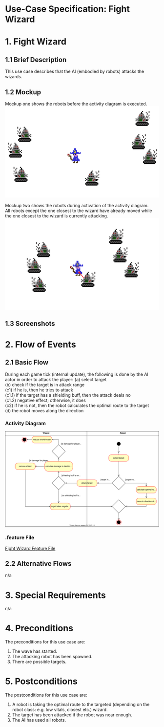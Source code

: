 # Use-Case Specification: Fight Wizard

# 1. Fight Wizard

## 1.1 Brief Description
This use case describes that the AI (embodied by robots) attacks the wizards.

## 1.2 Mockup

Mockup one shows the robots before the activity diagram is executed. 
![Robots Farther](../mockups/fight_wizard_farther.png)

Mockup two shows the robots during activation of the activity diagram.  
All robots except the one closest to the wizard have already moved while the one closest to the wizard is currently attacking.
![Robots Closer](../mockups/fight_wizard_closer.png)

## 1.3 Screenshots

# 2. Flow of Events

## 2.1 Basic Flow
During each game tick (internal update), the following is done by the AI actor
in order to attack the player:
(a) select target <br/>
(b) check if the target is in attack range<br/>
(c1) if he is, then he tries to attack<br/>
  (c1.1) if the target has a shielding buff, then the attack deals no<br/>
  (c1.2) negative effect; otherwise, it does<br/>
(c2) if he is not, then the robot calculates the optimal route to the target<br/>
(d) the robot moves along the direction <br/>

### Activity Diagram
![Activity Diagram](../activity_diagrams/fight_wizard.svg)

### .feature File

[Fight Wizard Feature File](../features/fight_wizard.feature)

## 2.2 Alternative Flows
n/a

# 3. Special Requirements
n/a

# 4. Preconditions
The preconditions for this use case are:
1. The wave has started.
2. The attacking robot has been spawned.
3. There are possible targets.

# 5. Postconditions
The postconditions for this use case are:
1. A robot is taking the optimal route to the targeted (depending on the robot class: e.g. low vitals, closest etc.) wizard.
2. The target has been attacked if the robot was near enough.
3. The AI has used all robots.
